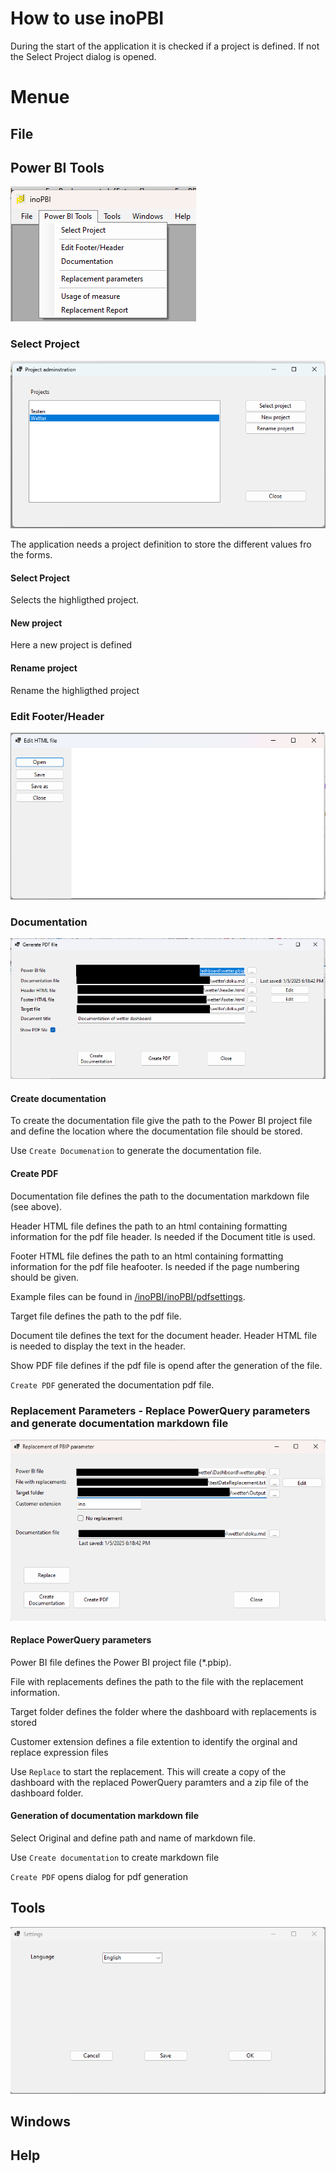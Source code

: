 # How to use inoPBI

During the start of the application it is checked if a project is defined. If not the Select Project dialog is opened.

# Menue
## File

## Power BI Tools

![Screenshot Create pdf file](/sources_documentation/powerbitools.png)

### Select Project

![Screenshot project](/sources_documentation/projects.png)

The application needs a project definition to store the different values fro  the forms.

#### Select Project
Selects the highligthed project.

#### New project
Here a new project is defined

#### Rename project
Rename the highligthed project

### Edit Footer/Header

![Screenshot Edit Footer/Header](/sources_documentation/edithtml.png)

### Documentation

![Screenshot Create pdf file](/sources_documentation/create_pdf.png)

#### Create documentation 

To create the documentation file give the path to the Power BI project file and define the location where the documentation file should be stored.

Use `Create Documenation` to generate the documentation file.

#### Create PDF 

Documentation file defines the path to the documentation markdown file (see above).

Header HTML file defines the path to an html containing formatting information for the pdf file header. Is needed if the Document title is used.

Footer HTML file defines the path to an html containing formatting information for the pdf file heafooter. Is needed if the page numbering should be given.

Example files can be found in [/inoPBI/inoPBI/pdfsettings](/inoPBI/inoPBI/pdfsettings).

Target file defines the path to the pdf file.

Document tile defines the text for the document header. Header HTML file is needed to display the text in the header.

Show PDF file defines if the pdf file is opend after the generation of the file.

`Create PDF` generated the documentation pdf file.

### Replacement Parameters - Replace PowerQuery parameters and generate documentation markdown file

![Screenshot Replace TDML](/sources_documentation/replace_tmdl.png)

#### Replace PowerQuery parameters

Power BI file defines the Power BI project file (*.pbip).

File with replacements defines the path to the file with the replacement information.

Target folder defines the folder where the dashboard with replacements is stored

Customer extension defines a file extention to identify the orginal and replace expression files

Use `Replace` to start the replacement. This will create a copy of the dashboard with the replaced PowerQuery paramters and a zip file of the dashboard folder.


#### Generation of documentation markdown file

Select Original and define path and name of markdown file. 

Use `Create documentation` to create markdown file

`Create PDF` opens dialog for pdf generation

## Tools

![Screenshot Settings](/sources_documentation/settings.png)

## Windows

## Help
